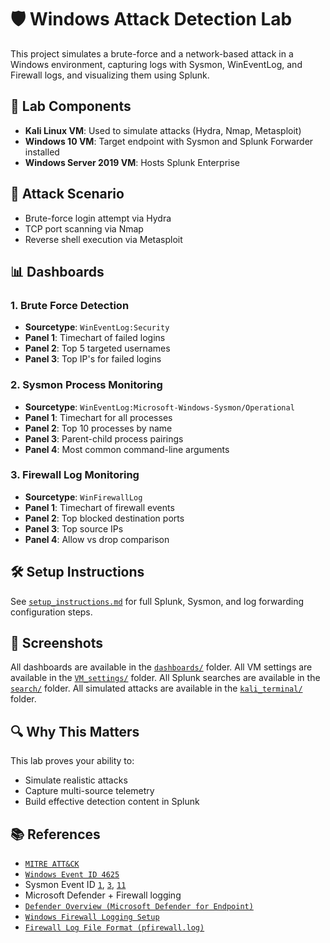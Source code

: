 # 🛡️ Windows Attack Detection Lab

This project simulates a brute-force and a network-based attack in a Windows environment, capturing logs with Sysmon, WinEventLog, and Firewall logs, and visualizing them using Splunk.

## 🔧 Lab Components
- **Kali Linux VM**: Used to simulate attacks (Hydra, Nmap, Metasploit)
- **Windows 10 VM**: Target endpoint with Sysmon and Splunk Forwarder installed
- **Windows Server 2019 VM**: Hosts Splunk Enterprise

## 🧪 Attack Scenario
- Brute-force login attempt via Hydra
- TCP port scanning via Nmap
- Reverse shell execution via Metasploit

## 📊 Dashboards

### 1. Brute Force Detection
- **Sourcetype**: `WinEventLog:Security`
- **Panel 1**: Timechart of failed logins
- **Panel 2**: Top 5 targeted usernames
- **Panel 3**: Top IP's for failed logins

### 2. Sysmon Process Monitoring
- **Sourcetype**: `WinEventLog:Microsoft-Windows-Sysmon/Operational`
- **Panel 1**: Timechart for all processes
- **Panel 2**: Top 10 processes by name
- **Panel 3**: Parent-child process pairings
- **Panel 4**: Most common command-line arguments

### 3. Firewall Log Monitoring
- **Sourcetype**: `WinFirewallLog`
- **Panel 1**: Timechart of firewall events
- **Panel 2**: Top blocked destination ports
- **Panel 3**: Top source IPs
- **Panel 4**: Allow vs drop comparison

## 🛠️ Setup Instructions
See [`setup_instructions.md`](setup_instructions.md) for full Splunk, Sysmon, and log forwarding configuration steps.

## 📸 Screenshots
All dashboards are available in the [`dashboards/`](dashboards/) folder. All VM settings are available in the [`VM_settings/`](VM_settings/) folder. All Splunk searches are available in the [`search/`](search/) folder. All simulated attacks are available in the [`kali_terminal/`](kali_terminal/) folder.

## 🔍 Why This Matters
This lab proves your ability to:
- Simulate realistic attacks
- Capture multi-source telemetry
- Build effective detection content in Splunk

## 📚 References
- [`MITRE ATT&CK`](https://attack.mitre.org)
- [`Windows Event ID 4625`](https://learn.microsoft.com/en-us/windows/security/threat-protection/auditing/event-4625)
- Sysmon Event ID [`1`](https://learn.microsoft.com/en-us/sysinternals/downloads/sysmon#event-id-1-process-creation), [`3`](https://learn.microsoft.com/en-us/sysinternals/downloads/sysmon#event-id-3-network-connection), [`11`](https://learn.microsoft.com/en-us/sysinternals/downloads/sysmon#event-id-11-filecreate)
- Microsoft Defender + Firewall logging
-   [`Defender Overview (Microsoft Defender for Endpoint)`](https://learn.microsoft.com/en-us/microsoft-365/security/defender-endpoint/microsoft-defender-endpoint?view=o365-worldwide)
-   [`Windows Firewall Logging Setup`](https://learn.microsoft.com/en-us/windows/security/operating-system-security/network-security/windows-firewall/configure-logging?tabs=intune)
-   [`Firewall Log File Format (pfirewall.log)`](https://www.exabeam.com/explainers/event-logging/firewall-logs/)
